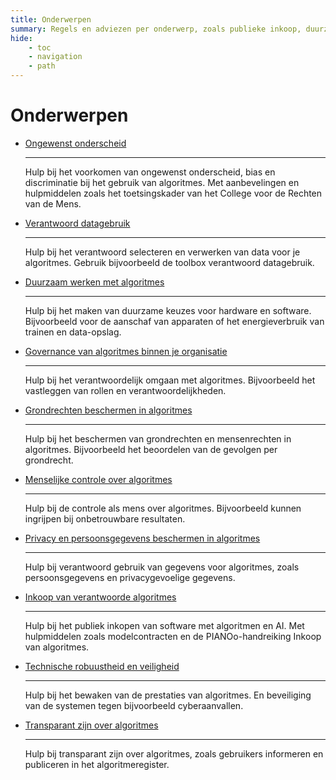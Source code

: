 ```yaml
---
title: Onderwerpen
summary: Regels en adviezen per onderwerp, zoals publieke inkoop, duurzaamheid, privacy, governance, veiligheid en transparantie.
hide:
    - toc
    - navigation
    - path
---
```

# Onderwerpen

<div class="grid cards" markdown>

-   [Ongewenst onderscheid](bias-en-non-discriminatie.md)

    ---

    Hulp bij het voorkomen van ongewenst onderscheid, bias en discriminatie bij het gebruik van algoritmes. Met aanbevelingen en hulpmiddelen zoals het toetsingskader van het College voor de Rechten van de Mens.

-   [Verantwoord datagebruik](data.md)
    
    ---

    Hulp bij het verantwoord selecteren en verwerken van data voor je algoritmes. Gebruik bijvoorbeeld de toolbox verantwoord datagebruik.

-   [Duurzaam werken met algoritmes](duurzaamheid.md)
    
    ---

    Hulp bij het maken van duurzame keuzes voor hardware en software. Bijvoorbeeld voor de aanschaf van apparaten of het energieverbruik van trainen en data-opslag.

-   [Governance van algoritmes binnen je organisatie](governance.md)
    
    ---

    Hulp bij het verantwoordelijk omgaan met algoritmes. Bijvoorbeeld het vastleggen van rollen en verantwoordelijkheden.

-   [Grondrechten beschermen in algoritmes](fundamentele-rechten.md)
    
    ---

    Hulp bij het beschermen van grondrechten en mensenrechten in algoritmes. Bijvoorbeeld het beoordelen van de gevolgen per grondrecht.

-   [Menselijke controle over algoritmes](menselijke-controle.md)
    
    ---

    Hulp bij de controle als mens over algoritmes. Bijvoorbeeld kunnen ingrijpen bij onbetrouwbare resultaten.

-   [Privacy en persoonsgegevens beschermen in algoritmes](privacy-en-gegevensbescherming.md)
    
    ---

    Hulp bij verantwoord gebruik van gegevens voor algoritmes, zoals persoonsgegevens en privacygevoelige gegevens.

-   [Inkoop van verantwoorde algoritmes](publieke-inkoop.md)
    
    ---

    Hulp bij het publiek inkopen van software met algoritmen en AI. Met hulpmiddelen zoals modelcontracten en de PIANOo-handreiking Inkoop van algoritmes.

-   [Technische robuustheid en veiligheid](technische-robuustheid-en-veiligheid.md)
    
    ---

    Hulp bij het bewaken van de prestaties van algoritmes. En beveiliging van de systemen tegen bijvoorbeeld cyberaanvallen.

-   [Transparant zijn over algoritmes](transparantie.md)
    
    ---

    Hulp bij transparant zijn over algoritmes, zoals gebruikers informeren en publiceren in het algoritmeregister.

</div>
